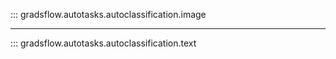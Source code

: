 ::: gradsflow.autotasks.autoclassification.image

---

::: gradsflow.autotasks.autoclassification.text

